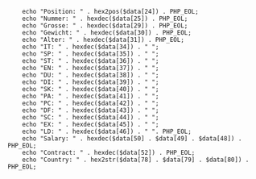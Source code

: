 
		echo "Position: " . hex2pos($data[24]) . PHP_EOL;
		echo "Nummer: " . hexdec($data[25]) . PHP_EOL;
		echo "Grosse: " . hexdec($data[29]) . PHP_EOL;
		echo "Gewicht: " . hexdec($data[30]) . PHP_EOL;
		echo "Alter: " . hexdec($data[31]) . PHP_EOL;
		echo "IT: " . hexdec($data[34]) . " ";
		echo "SP: " . hexdec($data[35]) . " ";
		echo "ST: " . hexdec($data[36]) . " ";
		echo "EN: " . hexdec($data[37]) . " ";
		echo "DU: " . hexdec($data[38]) . " ";
		echo "DI: " . hexdec($data[39]) . " ";
		echo "SK: " . hexdec($data[40]) . " ";
		echo "PA: " . hexdec($data[41]) . " ";
		echo "PC: " . hexdec($data[42]) . " ";
		echo "DF: " . hexdec($data[43]) . " ";
		echo "SC: " . hexdec($data[44]) . " ";
		echo "EX: " . hexdec($data[45]) . " ";
		echo "LD: " . hexdec($data[46]) . " ". PHP_EOL;
		echo "Salary: " . hexdec($data[50] . $data[49] . $data[48]) . PHP_EOL;
		echo "Contract: " . hexdec($data[52]) . PHP_EOL;
		echo "Country: " . hex2str($data[78] . $data[79] . $data[80]) . PHP_EOL;
